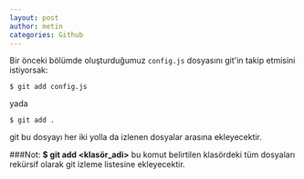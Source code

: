 ```yaml
---
layout: post
author: metin
categories: Github
---
```

Bir önceki bölümde oluşturduğumuz `config.js` dosyasını git'in takip etmisini istiyorsak:

	$ git add config.js

yada

	$ git add .

git bu dosyayı her iki yolla da izlenen dosyalar arasına ekleyecektir.

###Not:
**$ git add <klasör_adi>**  bu komut belirtilen klasördeki tüm dosyaları rekürsif olarak git izleme listesine ekleyecektir.